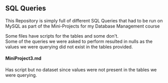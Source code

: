 ## SQL Queries  

This Repository is simply full of different SQL Queries that had to be run on MySQL as part of the Mini-Projects for my Database Management course

Some files have scripts for the tables and some don't.  
Some of the queries we were asked to perform resulted in nulls as the values we were querying did not exist in the tables provided. 


#### MiniProject3.md  
Has script but no dataset since values were not present in the tables we were querying.  
